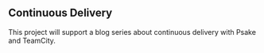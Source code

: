 Continuous Delivery
--
This project will support a blog series about continuous delivery with Psake and TeamCity.